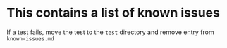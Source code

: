 # This contains a list of known issues

If a test fails, move the test to the `test` directory and remove entry from `known-issues.md`